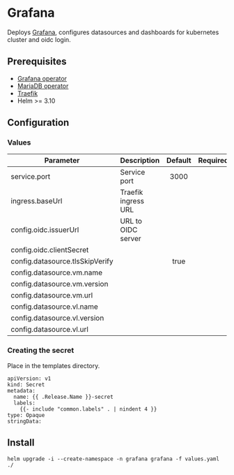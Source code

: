 # Grafana

Deploys [Grafana](https://github.com/gethomepage/homepage), configures datasources and dashboards for kubernetes cluster and oidc login.

## Prerequisites

- [Grafana operator](https://github.com/grafana/grafana-operator)
- [MariaDB operator](https://github.com/mariadb-operator/mariadb-operator)
- [Traefik](https://doc.traefik.io/traefik/setup/kubernetes/)
- Helm >= 3.10

## Configuration

### Values
|Parameter                  |Description                |Default  |Required|
|---                        |---                        |:---:    |:---:|
|service.port               |Service port               |3000
|ingress.baseUrl            |Traefik ingress URL        |
|config.oidc.issuerUrl      |URL to OIDC server         | 
|config.oidc.clientSecret   |
|config.datasource.tlsSkipVerify|                       |true
|config.datasource.vm.name  |
|config.datasource.vm.version|
|config.datasource.vm.url   |
|config.datasource.vl.name  |
|config.datasource.vl.version|
|config.datasource.vl.url   |


### Creating the secret
Place in the templates directory.

```
apiVersion: v1
kind: Secret
metadata:
  name: {{ .Release.Name }}-secret
  labels:
    {{- include "common.labels" . | nindent 4 }}
type: Opaque
stringData:
```

## Install

```helm upgrade -i --create-namespace -n grafana grafana -f values.yaml ./```